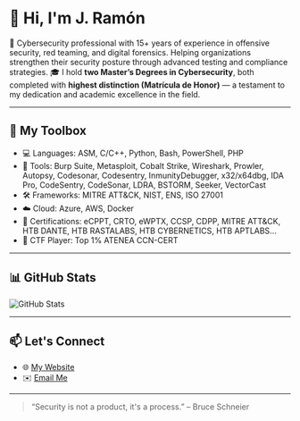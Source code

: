 # 👋 Hi, I'm J. Ramón

🚀 Cybersecurity professional with 15+ years of experience in offensive security, red teaming, and digital forensics. Helping organizations strengthen their security posture through advanced testing and compliance strategies.
🎓 I hold **two Master’s Degrees in Cybersecurity**, both completed with **highest distinction (Matrícula de Honor)** — a testament to my dedication and academic excellence in the field.

---

## 🧰 My Toolbox

- 💻 Languages: ASM, C/C++, Python, Bash, PowerShell, PHP
- 🔧 Tools: Burp Suite, Metasploit, Cobalt Strike, Wireshark, Prowler, Autopsy, Codesonar, Codesentry, InmunityDebugger, x32/x64dbg, IDA Pro, CodeSentry, CodeSonar, LDRA, BSTORM, Seeker, VectorCast
- 🛠 Frameworks: MITRE ATT&CK, NIST, ENS, ISO 27001
- ☁️ Cloud: Azure, AWS, Docker
- 🧠 Certifications: eCPPT, CRTO, eWPTX, CCSP, CDPP, MITRE ATT&CK, HTB DANTE, HTB RASTALABS, HTB CYBERNETICS, HTB APTLABS...
- 🧠 CTF Player: Top 1% ATENEA CCN-CERT

---

## 📊 GitHub Stats

![GitHub Stats](https://github-readme-stats.vercel.app/api?username=jramon&show_icons=true&theme=radical)

---

## 📫 Let's Connect

- 🌐 [My Website](https://yourcompany.com)
- ✉️ [Email Me](mailto:jmrmondragon@protonmail.com)

---

> “Security is not a product, it's a process.” – Bruce Schneier

